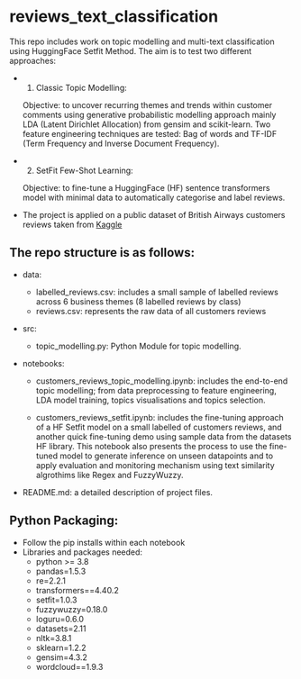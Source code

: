 # reviews_text_classification
This repo includes work on topic modelling and multi-text classification using HuggingFace Setfit Method. The aim is to test two different approaches:
- 1)  Classic Topic Modelling:
     
     Objective: to uncover recurring themes and trends within customer comments using generative probabilistic modelling approach mainly LDA (Latent Dirichlet Allocation) from gensim and scikit-learn. Two feature engineering techniques are tested: Bag of words and TF-IDF (Term Frequency and Inverse Document Frequency).
- 2)  SetFit Few-Shot Learning:
     
     Objective: to fine-tune a HuggingFace (HF) sentence transformers model with minimal data to automatically categorise and label reviews.

* The project is applied on a public dataset of British Airways customers reviews taken from [Kaggle](https://www.kaggle.com/datasets/okechukwuobiahu/british-airways-reviews/data)
        
## The repo structure is as follows: 
- data:
  - labelled_reviews.csv: includes a small sample of labelled reviews across 6 business themes (8 labelled reviews by class)
  - reviews.csv: represents the raw data of all customers reviews
 
- src:
  - topic_modelling.py: Python Module for topic modelling.
 
- notebooks:
  - customers_reviews_topic_modelling.ipynb: includes the end-to-end topic modelling; from data preprocessing to feature engineering, LDA model training, topics visualisations and topics selection.
    
  - customers_reviews_setfit.ipynb: includes the fine-tuning approach of a HF Setfit model on a small labelled of customers reviews, and another quick fine-tuning demo using sample data from the datasets HF library. This notebook also presents the process to use the fine-tuned model to generate inference on unseen datapoints and to apply evaluation and monitoring mechanism using text similarity algrothims like Regex and FuzzyWuzzy. 
    
- README.md: a detailed description of project files.

## Python Packaging:
- Follow the pip installs within each notebook
- Libraries and packages needed:
  - python >= 3.8
  - pandas=1.5.3
  - re=2.2.1
  - transformers==4.40.2
  - setfit=1.0.3
  - fuzzywuzzy=0.18.0
  - loguru=0.6.0
  - datasets=2.11
  - nltk=3.8.1
  - sklearn=1.2.2
  - gensim=4.3.2
  - wordcloud==1.9.3
